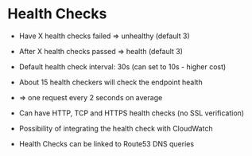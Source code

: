 # Health Checks

- Have X health checks failed => unhealthy (default 3)
- After X health checks passed => health (default 3)
- Default health check interval: 30s (can set to 10s - higher cost)
- About 15 health checkers will check the endpoint health
- => one request every 2 seconds on average
- Can have HTTP, TCP and HTTPS health checks (no SSL verification)
- Possibility of integrating the health check with CloudWatch

- Health Checks can be linked to Route53 DNS queries